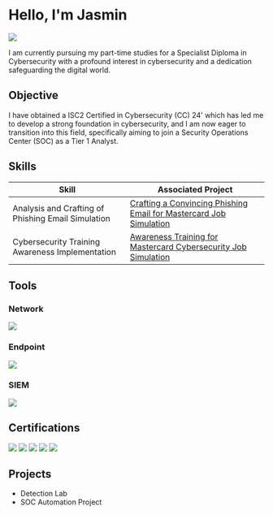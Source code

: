 # Hello, I'm Jasmin
<a href="https://www.linkedin.com/in/jasmin-i-3146bb14a/"><img src="https://img.shields.io/badge/-LinkedIn-0072b1?&style=for-the-badge&logo=linkedin&logoColor=white" /></a>

I am currently pursuing my part-time studies for a Specialist Diploma in Cybersecurity with a profound interest in cybersecurity and a dedication safeguarding the digital world.

## Objective

I have obtained a ISC2 Certified in Cybersecurity (CC) 24' which has led me to develop a strong foundation in cybersecurity, and I am now eager to transition into this field, specifically aiming to join a Security Operations Center (SOC) as a Tier 1 Analyst.

## Skills

| Skill                                         | Associated Project         |
|-----------------------------------------------|----------------------------|
|Analysis and Crafting of Phishing Email Simulation |<a href="https://docs.google.com/document/d/1yXxJdR__A9g8gV35pC5jrvTwtymADIN6AbDY2Lz60i4/edit?usp=drive_link">Crafting a Convincing Phishing Email for Mastercard Job Simulation</a>|
 Cybersecurity Training Awareness Implementation| <a href="https://docs.google.com/presentation/d/1Lxhe8v2XS1NUHiCKaT6sBxz8hZDivrzT/edit?usp=drive_link&ouid=116159945119704749968&rtpof=true&sd=true">Awareness Training for Mastercard Cybersecurity Job Simulation</a>|


## Tools

### Network
<div>
    <img src="https://img.shields.io/badge/-Wireshark-1679A7?&style=for-the-badge&logo=Wireshark&logoColor=white" />
</div>

### Endpoint
<div>
    <img src="https://img.shields.io/badge/-Microsoft_Defender_for_Endpoint-00A4EF?&style=for-the-badge&logo=Microsoft&logoColor=white" />
</div>

### SIEM
<div>
    <img src="https://img.shields.io/badge/-Splunk-000000?&style=for-the-badge&logo=Splunk&logoColor=white" />
</div>

## Certifications
<div>
<img src="https://img.shields.io/badge/-Security%2B-FF0000?&style=for-the-badge&logo=CompTIA&logoColor=white" />
<img src="https://img.shields.io/badge/-Network%2B-007ACC?&style=for-the-badge&logo=CompTIA&logoColor=white" />
<img src="https://img.shields.io/badge/-A%2B-4D4D4D?&style=for-the-badge&logo=CompTIA&logoColor=white" />
<img src="https://img.shields.io/badge/-CDSA-006400?&style=for-the-badge&logoColor=white" />
<img src="https://img.shields.io/badge/-CCD-000080?&style=for-the-badge&logoColor=white" />
</div>

## Projects
- Detection Lab
- SOC Automation Project
